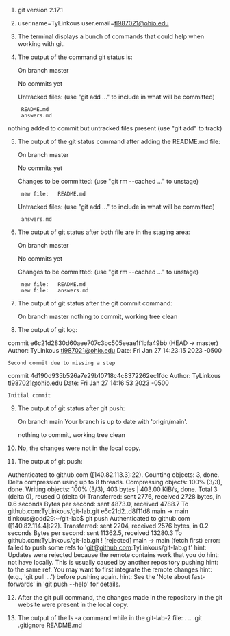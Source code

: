 1. git version 2.17.1
2. user.name=TyLinkous
   user.email=tl987021@ohio.edu
3. The terminal displays a bunch of commands that could help when working with git.
4. The output of the command git status is:
	
	On branch master

	No commits yet

	Untracked files:
  	   (use "git add <file>..." to include in what will be committed)

		README.md
		answers.md

nothing added to commit but untracked files present (use "git add" to track)

5. The output of the git status command after adding the README.md file:
	
	On branch master

	No commits yet

	Changes to be committed:
  	   (use "git rm --cached <file>..." to unstage)

		new file:   README.md

	Untracked files:
  	   (use "git add <file>..." to include in what will be committed)

		answers.md
6. The output of git status after both file are in the staging area:
	
	On branch master

	No commits yet

	Changes to be committed:
  	   (use "git rm --cached <file>..." to unstage)

		new file:   README.md
		new file:   answers.md
7. The output of git status after the git commit command:

	On branch master
	nothing to commit, working tree clean

8. The output of git log:

commit e6c21d2830d60aee707c3bc505eeae1f1bfa49bb (HEAD -> master)
Author: TyLinkous <tl987021@ohio.edu>
Date:   Fri Jan 27 14:23:15 2023 -0500

    Second commit due to missing a step

commit 4d190d935b526a7e29b10718c4c8372262ec1fdc
Author: TyLinkous <tl987021@ohio.edu>
Date:   Fri Jan 27 14:16:53 2023 -0500

    Initial commit

9. The output of git status after git push:

	On branch main
	Your branch is up to date with 'origin/main'.

	nothing to commit, working tree clean

10. No, the changes were not in the local copy.

11. The output of git push:

Authenticated to github.com ([140.82.113.3]:22).
Counting objects: 3, done.
Delta compression using up to 8 threads.
Compressing objects: 100% (3/3), done.
Writing objects: 100% (3/3), 403 bytes | 403.00 KiB/s, done.
Total 3 (delta 0), reused 0 (delta 0)
Transferred: sent 2776, received 2728 bytes, in 0.6 seconds
Bytes per second: sent 4873.0, received 4788.7
To github.com:TyLinkous/git-lab.git
   e6c21d2..d8f11d8  main -> main
tlinkous@odd29:~/git-lab$ git push
Authenticated to github.com ([140.82.114.4]:22).
Transferred: sent 2204, received 2576 bytes, in 0.2 seconds
Bytes per second: sent 11362.5, received 13280.3
To github.com:TyLinkous/git-lab.git
 ! [rejected]        main -> main (fetch first)
error: failed to push some refs to 'git@github.com:TyLinkous/git-lab.git'
hint: Updates were rejected because the remote contains work that you do
hint: not have locally. This is usually caused by another repository pushing
hint: to the same ref. You may want to first integrate the remote changes
hint: (e.g., 'git pull ...') before pushing again.
hint: See the 'Note about fast-forwards' in 'git push --help' for details.

12. After the git pull command, the changes made in the repository in the git website were present in the local copy. 

13. The output of the ls -a command while in the git-lab-2 file: 
	.  ..  .git  .gitignore  README.md

